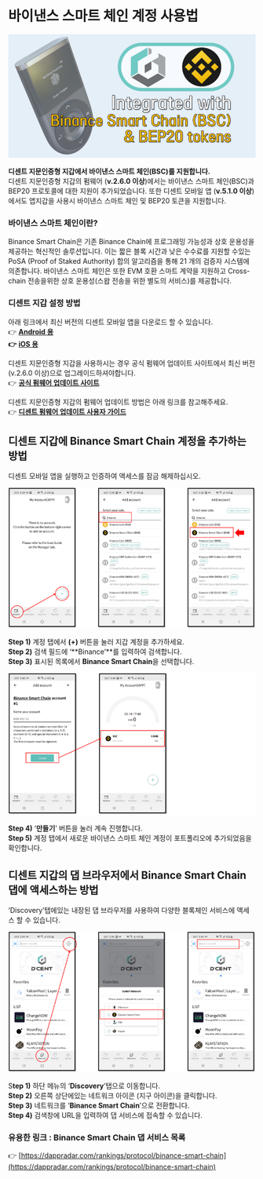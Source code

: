 # 바이낸스 스마트 체인 계정 사용법

![](../../.gitbook/assets/bsc-main.png)

**디센트 지문인증형 지갑에서 바이낸스 스마트 체인(BSC)를 지원합니다.**\
디센트 지문인증형 지갑의 펌웨어 (**v.2.6.0 이상**)에서는 바이낸스 스마트 체인(BSC)과 BEP20 프로토콜에 대한 지원이 추가되었습니다. 또한 디센트 모바일 앱 (**v.5.1.0 이상**)에서도 앱지갑을 사용시 바이낸스 스마트 체인 및 BEP20 토큰을 지원합니다.&#x20;

### 바이낸스 스마트 체인이란?

Binance Smart Chain은 기존 Binance Chain에 프로그래밍 가능성과 상호 운용성을 제공하는 혁신적인 솔루션입니다. 이는 짧은 블록 시간과 낮은 수수료를 지원할 수있는 PoSA (Proof of Staked Authority) 합의 알고리즘을 통해 21 개의 검증자 시스템에 의존합니다. 바이낸스 스마트 체인은 또한 EVM 호환 스마트 계약을 지원하고 Cross-chain 전송을위한 상호 운용성(스왑 전송을 위한 별도의 서비스)를 제공합니다.

### 디센트 지갑 설정 방법

아래 링크에서 최신 버전의 디센트 모바일 앱을 다운로드 할 수 있습니다.\
👉 [**Android 용**](https://play.google.com/store/apps/details?id=com.kr.iotrust.dcent.wallet\&utm\_source=dcentwallet\&utm\_campaign=mobileapp)\
**👉** [**iOS 용**](https://apps.apple.com/kr/app/dcent-hardware-wallet/id1447206611)

디센트 지문인증형 지갑을 사용하시는 경우 공식 펌웨어 업데이트 사이트에서 최신 버전 (v.2.6.0 이상)으로 업그레이드하셔야합니다.\
👉 [**공식 펌웨어 업데이트 사이트**](https://www.dcentwallet.com/ko/firmwareupdate)

디센트 지문인증형 지갑의 펌웨어 업데이트 방법은 아래 링크를 참고해주세요. \
👉 [**디센트 펌웨어 업데이트 사용자 가이드**](https://userguide.dcentwallet.com/v/kr/biometric-wallet/firmware-update)

## 디센트 지갑에 Binance Smart Chain 계정을 추가하는 방법

디센트 모바일 앱을 실행하고 인증하여 액세스를 잠금 해제하십시오.

![](<../../.gitbook/assets/1 (6).png>)

**Step 1)** 계정 탭에서 **(+)** 버튼을 눌러 지갑 계정을 추가하세요.\
**Step 2)** 검색 필드에 ‘**Binance’**를 입력하여 검색합니다.\
**Step 3)** 표시된 목록에서 **Binance Smart Chain**을 선택합니다.

![](<../../.gitbook/assets/2 (7).png>)

**Step 4)** ‘**만들기**’ 버튼을 눌러 계속 진행합니다.\
**Step 5)** 계정 탭에서 새로운 바이낸스 스마트 체인 계정이 포트폴리오에 추가되었음을 확인합니다.

## 디센트 지갑의 댑 브라우저에서 Binance Smart Chain 댑에 액세스하는 방법

‘Discovery’탭에있는 내장된 댑 브라우저를 사용하여 다양한 블록체인 서비스에 액세스 할 수 있습니다.

![](<../../.gitbook/assets/3 (6).png>)

S**tep 1)** 하단 메뉴의 ‘**Discovery**’탭으로 이동합니다.\
**Step 2)** 오른쪽 상단에있는 네트워크 아이콘 (지구 아이콘)을 클릭합니다.\
**Step 3)** 네트워크를 ‘**Binance Smart Chain**’으로 전환합니다.\
**Step 4)** 검색창에 URL을 입력하여 댑 서비스에 접속할 수 있습니다.

### **유용한 링크 : Binance Smart Chain 댑 서비스 목록**

👉 [https://dappradar.com/rankings/protocol/binance-smart-chain](https://dappradar.com/rankings/protocol/binance-smart-chain)
